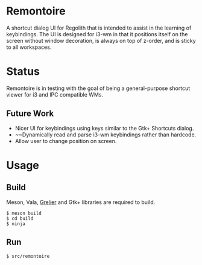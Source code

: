 # Remontoire

A shortcut dialog UI for Regolith that is intended to assist in the learning of keybindings.  The UI is designed for i3-wm in that it positions itself on the screen without window decoration, is always on top of z-order, and is sticky to all workspaces.

# Status

Remontoire is in testing with the goal of being a general-purpose shortcut viewer for i3 and IPC compatible WMs.

## Future Work

* Nicer UI for keybindings using keys similar to the Gtk+ Shortcuts dialog.
* ~~Dynamically read and parse i3-wm keybindings rather than hardcode.
* Allow user to change position on screen.

# Usage

## Build

Meson, Vala, [Grelier](https://github.com/regolith-linux/grelier) and Gtk+ libraries are required to build.

```
$ meson build
$ cd build
$ ninja
```

## Run

```
$ src/remontoire
```
